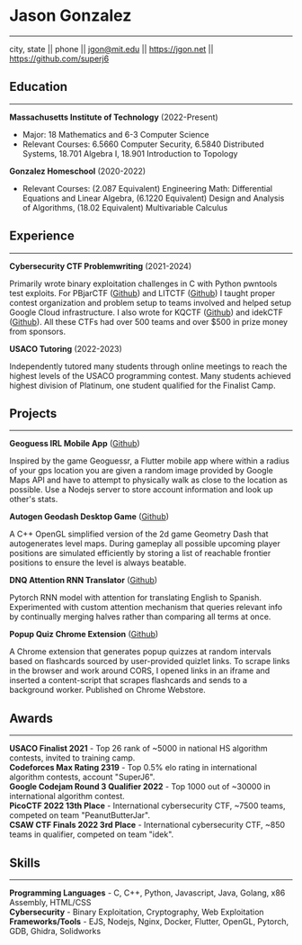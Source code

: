 <div class="render-center">

# Jason Gonzalez
---

city, state || phone || <jgon@mit.edu>  || <https://jgon.net> || <https://github.com/superj6>   

</div>

## Education
---

**Massachusetts Institute of Technology** (2022-Present)  
- Major: 18 Mathematics and 6-3 Computer Science  
- Relevant Courses: 6.5660 Computer Security, 6.5840 Distributed Systems, 18.701 Algebra I, 18.901 Introduction to Topology  

<div class="education-hidden">   

**Gonzalez Homeschool** (2020-2022)
- Relevant Courses: (2.087 Equivalent) Engineering Math: Differential Equations and Linear Algebra, (6.1220 Equivalent) Design and Analysis of Algorithms, (18.02 Equivalent) Multivariable Calculus 

</div>

##  Experience
---

**Cybersecurity CTF Problemwriting** (2021-2024)

Primarily wrote binary exploitation challenges in C with Python pwntools test exploits. For PBjarCTF ([Github](https://github.com/pbjar)) and LITCTF ([Github](https://github.com/LEXMACS)) I taught proper contest organization and problem setup to teams involved and helped setup Google Cloud infrastructure. I also wrote for KQCTF ([Github](https://github.com/ZeroDayTea/kqctf)) and idekCTF ([Github](https://github.com/idekctf)). All these CTFs had over 500 teams and over $500 in prize money from sponsors. 

**USACO Tutoring** (2022-2023)

Independently tutored many students through online meetings to reach the highest levels of the USACO programming contest. Many students achieved highest division of Platinum, one student qualified for the Finalist Camp. 

## Projects
---

**Geoguess IRL Mobile App** ([Github](https://github.com/superj6/geoguess_irl))

Inspired by the game Geoguessr, a Flutter mobile app where within a radius of your gps location you are given a random image provided by Google Maps API and have to attempt to physically walk as close to the location as possible. Use a Nodejs server to store account information and look up other's stats.

**Autogen Geodash Desktop Game** ([Github](https://github.com/superj6/autogen-geodash))

A C++ OpenGL simplified version of the 2d game Geometry Dash that autogenerates level maps. During gameplay all possible upcoming player positions are simulated efficiently by storing a list of reachable frontier positions to ensure the level is always beatable.

**DNQ Attention RNN Translator** ([Github](https://github.com/superj6/dnq-attention))

Pytorch RNN model with attention for translating English to Spanish. Experimented with custom attention mechanism that queries relevant info by continually merging halves rather than comparing all terms at once.

**Popup Quiz Chrome Extension** ([Github](https://github.com/superj6/chrome-ext-quiz))

A Chrome extension that generates popup quizzes at random intervals based on flashcards sourced by user-provided quizlet links. To scrape links in the browser and work around CORS, I opened links in an iframe and inserted a content-script that scrapes flashcards and sends to a background worker. Published on Chrome Webstore.

## Awards
---

**USACO Finalist 2021** - Top 26 rank of ~5000 in national HS algorithm contests, invited to training camp.  
**Codeforces Max Rating 2319** - Top 0.5% elo rating in international algorithm contests, account "SuperJ6".  
**Google Codejam Round 3 Qualifier 2022** - Top 1000 out of ~30000 in international algorithm contest.  
**PicoCTF 2022 13th Place** - International cybersecurity CTF, ~7500 teams, competed on team "PeanutButterJar".  
**CSAW CTF Finals 2022 3rd Place** - International cybersecurity CTF, ~850 teams in qualifier, competed on team "idek".  

## Skills
---

**Programming Languages** - C, C++, Python, Javascript, Java, Golang, x86 Assembly, HTML/CSS  
**Cybersecurity** - Binary Exploitation, Cryptography, Web Exploitation  
**Frameworks/Tools** - EJS, Nodejs, Nginx, Docker, Flutter, OpenGL, Pytorch, GDB, Ghidra, Solidworks  
